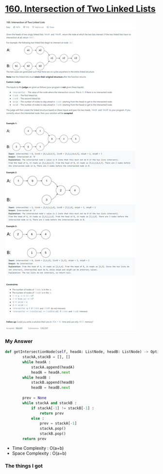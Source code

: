 # [160. Intersection of Two Linked Lists](https://leetcode.com/problems/intersection-of-two-linked-lists/)

![image](Problem.png)



### My Answer

```python
def getIntersectionNode(self, headA: ListNode, headB: ListNode) -> Optional[ListNode]:
        stackA,stackB = [], []
        while headA : 
            stackA.append(headA)
            headA = headA.next
        while headB : 
            stackB.append(headB)
            headB = headB.next
        
        prev = None
        while stackA and stackB : 
            if stackA[-1] != stackB[-1] : 
                return prev
            else : 
                prev = stackA[-1]
                stackA.pop()
                stackB.pop()
        return prev
```

* Time Complexity : O(a+b)
* Space Complexity : O(a+b)



### The things I got
